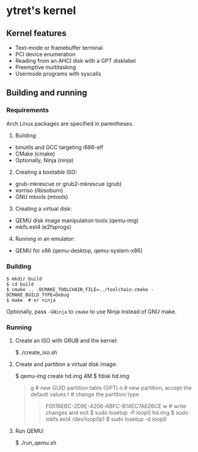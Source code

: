 # ytret's kernel

## Kernel features

* Text-mode or framebuffer terminal
* PCI device enumeration
* Reading from an AHCI disk with a GPT disklabel
* Preemptive multitasking
* Usermode programs with syscalls


## Building and running

### Requirements

Arch Linux packages are specified in parentheses.

1. Building:

  * binutils and GCC targeting i686-elf
  * CMake (cmake)
  * Optionally, Ninja (ninja)

2. Creating a bootable ISO:

  * grub-mkrescue or grub2-mkrescue (grub)
  * xorriso (libisoburn)
  * GNU mtools (mtools)

3. Creating a virtual disk:

  * QEMU disk image manipulation tools (qemu-img)
  * mkfs.ext4 (e2fsprogs)

4. Running in an emulator:

  * QEMU for x86 (qemu-desktop, qemu-system-x86)

### Building

    $ mkdir build
    $ cd build
    $ cmake .. -DCMAKE_TOOLCHAIN_FILE=../toolchain.cmake -DCMAKE_BUILD_TYPE=Debug
    $ make  # or ninja

Optionally, pass `-GNinja` to `cmake` to use Ninja instead of GNU make.

### Running

1. Create an ISO with GRUB and the kernel:

    $ ./create_iso.sh

2. Create and partition a virtual disk image:

    $ qemu-img create hd.img 4M
    $ fdisk hd.img
    > g  # new GUID partition table (GPT)
    > n  # new partition, accept the default values
    > t  # change the partition type
    >> F0516EBC-2D9E-4206-ABFC-B14EC7A626CE
    > w  # write changes and exit
    $ sudo losetup -P loop0 hd.img
    $ sudo mkfs.ext4 /dev/loop0p1
    $ sudo losetup -d loop0

3. Run QEMU:

    $ ./run_qemu.sh
